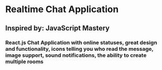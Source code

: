 # Realtime Chat Application
## Inspired by: JavaScript Mastery
### React.js Chat Application with online statuses, great design and functionality, icons telling you who read the message, image support, sound notifications, the ability to create multiple rooms